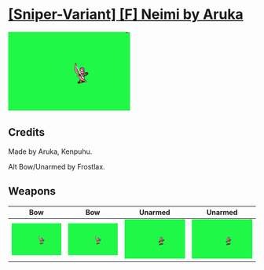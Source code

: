 # [\[Sniper-Variant\] \[F\] Neimi by Aruka](./)

<img src="./5.%20Bow/Bow_000.png" alt="[Sniper-Variant] [F] Neimi by Aruka standing" />

## Credits

Made by Aruka, Kenpuhu.

Alt Bow/Unarmed by Frostlax.

## Weapons


|Bow |Bow |Unarmed |Unarmed |
|  :---: | :---: | :---: | :---: |
| <img alt="Bow animation" src="./5.%20Bow/Bow.gif" /> | <img alt="Bow animation" src="./5.%20Bow%20(Alt%20Crit)/Bow.gif" /> | <img alt="Unarmed animation" src="./8.%20Unarmed/Unarmed.gif" /> | <img alt="Unarmed animation" src="./8.%20Unarmed%20(Alt)/Unarmed.gif" /> |
